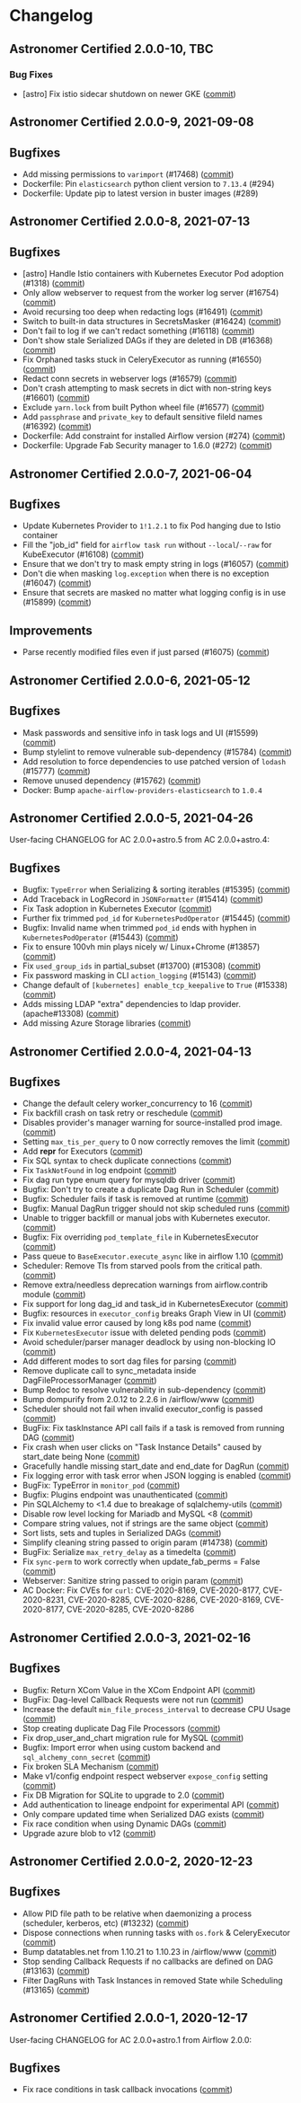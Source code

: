 # Changelog

Astronomer Certified 2.0.0-10, TBC
--------------------------------------------

### Bug Fixes

- [astro] Fix istio sidecar shutdown on newer GKE ([commit](https://github.com/astronomer/airflow/commit/77ceaf03c))

Astronomer Certified 2.0.0-9, 2021-09-08
----------------------------------------

## Bugfixes

- Add missing permissions to `varimport` (#17468) ([commit](https://github.com/astronomer/airflow/commit/b1d28ec86))
- Dockerfile: Pin `elasticsearch` python client version to `7.13.4` (#294)
- Dockerfile: Update pip to latest version in buster images (#289)

Astronomer Certified 2.0.0-8, 2021-07-13
----------------------------------------

## Bugfixes

- [astro] Handle Istio containers with Kubernetes Executor Pod adoption (#1318) ([commit](https://github.com/astronomer/airflow/commit/3f309b057))
- Only allow webserver to request from the worker log server (#16754) ([commit](https://github.com/astronomer/airflow/commit/1b4920158))
- Avoid recursing too deep when redacting logs (#16491) ([commit](https://github.com/astronomer/airflow/commit/5a7e9ee21))
- Switch to built-in data structures in SecretsMasker (#16424) ([commit](https://github.com/astronomer/airflow/commit/ddcb07317))
- Don't fail to log if we can't redact something (#16118) ([commit](https://github.com/astronomer/airflow/commit/41d4f9d6c))
- Don't show stale Serialized DAGs if they are deleted in DB (#16368) ([commit](https://github.com/astronomer/airflow/commit/df68d5c06))
- Fix Orphaned tasks stuck in CeleryExecutor as running (#16550) ([commit](https://github.com/astronomer/airflow/commit/9c76e8f6b))
- Redact conn secrets in webserver logs (#16579) ([commit](https://github.com/astronomer/airflow/commit/55b836b31))
- Don't crash attempting to mask secrets in dict with non-string keys (#16601) ([commit](https://github.com/astronomer/airflow/commit/bc82a2353))
- Exclude ``yarn.lock`` from built Python wheel file (#16577) ([commit](https://github.com/astronomer/airflow/commit/d3c5f8e2c))
- Add `passphrase` and `private_key` to default sensitive fileld names (#16392) ([commit](https://github.com/astronomer/airflow/commit/692dc1885))
- Dockerfile: Add constraint for installed Airflow version (#274) ([commit](https://github.com/astronomer/ap-airflow/commit/60174ec))
- Dockerfile: Upgrade Fab Security manager to 1.6.0 (#272) ([commit](https://github.com/astronomer/ap-airflow/commit/417fd5993982e49424fb427941552d0d42ed567e))

Astronomer Certified 2.0.0-7, 2021-06-04
----------------------------------------

## Bugfixes

- Update Kubernetes Provider to `1!1.2.1` to fix Pod hanging due to Istio container
- Fill the "job_id" field for `airflow task run` without `--local`/`--raw` for KubeExecutor (#16108) ([commit](https://github.com/astronomer/airflow/commit/b84ded19b))
- Ensure that we don't try to mask empty string in logs (#16057) ([commit](https://github.com/astronomer/airflow/commit/a3e624ccf))
- Don't die when masking `log.exception` when there is no exception (#16047) ([commit](https://github.com/astronomer/airflow/commit/ae8613d2e))
- Ensure that secrets are masked no matter what logging config is in use (#15899) ([commit](https://github.com/astronomer/airflow/commit/aea4ad99e))

## Improvements

- Parse recently modified files even if just parsed (#16075) ([commit](https://github.com/astronomer/airflow/commit/ebb9c30ba))

Astronomer Certified 2.0.0-6, 2021-05-12
-----------------------------------------

## Bugfixes

- Mask passwords and sensitive info in task logs and UI (#15599) ([commit](https://github.com/astronomer/airflow/commit/2f88ffc41))
- Bump stylelint to remove vulnerable sub-dependency (#15784) ([commit](https://github.com/astronomer/airflow/commit/c21820064))
- Add resolution to force dependencies to use patched version of `lodash` (#15777) ([commit](https://github.com/astronomer/airflow/commit/3c48c0084))
- Remove unused dependency (#15762) ([commit](https://github.com/astronomer/airflow/commit/15be415e5))
- Docker: Bump `apache-airflow-providers-elasticsearch` to `1.0.4`

Astronomer Certified 2.0.0-5, 2021-04-26
-----------------------------------------

User-facing CHANGELOG for AC 2.0.0+astro.5 from AC 2.0.0+astro.4:

## Bugfixes

- Bugfix: `TypeError` when Serializing & sorting iterables (#15395) ([commit](https://github.com/astronomer/airflow/commit/14f18b3fd))
- Add Traceback in LogRecord in `JSONFormatter` (#15414) ([commit](https://github.com/astronomer/airflow/commit/7787ede4d))
- Fix Task adoption in Kubernetes Executor ([commit](https://github.com/astronomer/airflow/commit/b7b73ac12))
- Further fix trimmed `pod_id` for `KubernetesPodOperator` (#15445) ([commit](https://github.com/astronomer/airflow/commit/4fef61621))
- Bugfix: Invalid name when trimmed `pod_id` ends with hyphen in `KubernetesPodOperator` (#15443) ([commit](https://github.com/astronomer/airflow/commit/07a191f90))
- Fix to ensure 100vh min plays nicely w/ Linux+Chrome (#13857) ([commit](https://github.com/astronomer/airflow/commit/540eda273))
- Fix `used_group_ids` in partial_subset (#13700) (#15308) ([commit](https://github.com/astronomer/airflow/commit/c68ea977f))
- Fix password masking in CLI `action_logging` (#15143) ([commit](https://github.com/astronomer/airflow/commit/477de9407))
- Change default of `[kubernetes] enable_tcp_keepalive` to `True` (#15338) ([commit](https://github.com/astronomer/airflow/commit/4c3803aaf))
- Adds missing LDAP "extra" dependencies to ldap provider. (apache#13308) ([commit](https://github.com/astronomer/airflow/commit/674bd98))
- Add missing Azure Storage libraries ([commit](https://github.com/astronomer/airflow/commit/206c6a6))

Astronomer Certified 2.0.0-4, 2021-04-13
-----------------------------------------

## Bugfixes

- Change the default celery worker_concurrency to 16 ([commit](https://github.com/astronomer/airflow/commit/924ba1c4f))
- Fix backfill crash on task retry or reschedule ([commit](https://github.com/astronomer/airflow/commit/a0407d2d9))
- Disables provider's manager warning for source-installed prod image. ([commit](https://github.com/astronomer/airflow/commit/66078273f))
- Setting `max_tis_per_query` to 0 now correctly removes the limit ([commit](https://github.com/astronomer/airflow/commit/1f96b4c0c))
- Add __repr__ for Executors ([commit](https://github.com/astronomer/airflow/commit/779030136))
- Fix SQL syntax to check duplicate connections ([commit](https://github.com/astronomer/airflow/commit/db0296264))
- Fix `TaskNotFound` in log endpoint ([commit](https://github.com/astronomer/airflow/commit/fedf636dc))
- Fix dag run type enum query for mysqldb driver ([commit](https://github.com/astronomer/airflow/commit/88221df57))
- Bugfix: Don't try to create a duplicate Dag Run in Scheduler ([commit](https://github.com/astronomer/airflow/commit/f492f79e8))
- Bugfix: Scheduler fails if task is removed at runtime ([commit](https://github.com/astronomer/airflow/commit/cfb562184))
- Bugfix: Manual DagRun trigger should not skip scheduled runs ([commit](https://github.com/astronomer/airflow/commit/6eca58d94))
- Unable to trigger backfill or manual jobs with Kubernetes executor. ([commit](https://github.com/astronomer/airflow/commit/217aa1c1b))
- Bugfix: Fix overriding `pod_template_file` in KubernetesExecutor ([commit](https://github.com/astronomer/airflow/commit/6076fb5f7))
- Pass queue to `BaseExecutor.execute_async` like in airflow 1.10 ([commit](https://github.com/astronomer/airflow/commit/e8d858569))
- Scheduler: Remove TIs from starved pools from the critical path. ([commit](https://github.com/astronomer/airflow/commit/aa995b59a))
- Remove extra/needless deprecation warnings from airflow.contrib module ([commit](https://github.com/astronomer/airflow/commit/1d87b16f2))
- Fix support for long dag_id and task_id in KubernetesExecutor ([commit](https://github.com/astronomer/airflow/commit/4641f8e73))
- Bugfix: resources in `executor_config` breaks Graph View in UI ([commit](https://github.com/astronomer/airflow/commit/a74efa2fd))
- Fix invalid value error caused by long k8s pod name ([commit](https://github.com/astronomer/airflow/commit/b0276e5b2))
- Fix `KubernetesExecutor` issue with deleted pending pods ([commit](https://github.com/astronomer/airflow/commit/44d305944))
- Avoid scheduler/parser manager deadlock by using non-blocking IO ([commit](https://github.com/astronomer/airflow/commit/9746f5171))
- Add different modes to sort dag files for parsing ([commit](https://github.com/astronomer/airflow/commit/66dc00c92))
- Remove duplicate call to sync_metadata inside DagFileProcessorManager ([commit](https://github.com/astronomer/airflow/commit/19a21d218))
- Bump Redoc to resolve vulnerability in sub-dependency ([commit](https://github.com/astronomer/airflow/commit/b00b845bb))
- Bump dompurify from 2.0.12 to 2.2.6 in /airflow/www ([commit](https://github.com/astronomer/airflow/commit/66830abd7))
- Scheduler should not fail when invalid executor_config is passed ([commit](https://github.com/astronomer/airflow/commit/bf5e385f3))
- BugFix: Fix taskInstance API call fails if a task is removed from running DAG ([commit](https://github.com/astronomer/airflow/commit/5f416f4a1))
- Fix crash when user clicks on  "Task Instance Details" caused by start_date being None ([commit](https://github.com/astronomer/airflow/commit/432fff9e4))
- Gracefully handle missing start_date and end_date for DagRun ([commit](https://github.com/astronomer/airflow/commit/587123326))
- Fix logging error with task error when JSON logging is enabled ([commit](https://github.com/astronomer/airflow/commit/8f2e99d52))
- BugFix: TypeError in `monitor_pod` ([commit](https://github.com/astronomer/airflow/commit/b0e334bfb))
- Bugfix: Plugins endpoint was unauthenticated ([commit](https://github.com/astronomer/airflow/commit/a87a20d5d))
- Pin SQLAlchemy to <1.4 due to breakage of sqlalchemy-utils ([commit](https://github.com/astronomer/airflow/commit/ce2849ed0))
- Disable row level locking for Mariadb and MySQL <8 ([commit](https://github.com/astronomer/airflow/commit/a1af062bc))
- Compare string values, not if strings are the same object ([commit](https://github.com/astronomer/airflow/commit/c6e10c1b1))
- Sort lists, sets and tuples in Serialized DAGs ([commit](https://github.com/astronomer/airflow/commit/e8f872849))
- Simplify cleaning string passed to origin param (#14738) ([commit](https://github.com/astronomer/airflow/commit/3c61a3b81))
- BugFix: Serialize `max_retry_delay` as a timedelta ([commit](https://github.com/astronomer/airflow/commit/c1136e05c))
- Fix `sync-perm` to work correctly when update_fab_perms = False ([commit](https://github.com/astronomer/airflow/commit/471c95cee))
- Webserver: Sanitize string passed to origin param ([commit](https://github.com/astronomer/airflow/commit/a5b18475a))
- AC Docker: Fix CVEs for `curl`: CVE-2020-8169, CVE-2020-8177, CVE-2020-8231, CVE-2020-8285, CVE-2020-8286, CVE-2020-8169, CVE-2020-8177, CVE-2020-8285, CVE-2020-8286

Astronomer Certified 2.0.0-3, 2021-02-16
-----------------------------------------

## Bugfixes

- Bugfix: Return XCom Value in the XCom Endpoint API ([commit](https://github.com/astronomer/airflow/commit/c2c9c06b3))
- BugFix: Dag-level Callback Requests were not run ([commit](https://github.com/astronomer/airflow/commit/4412aba55))
- Increase the default ``min_file_process_interval`` to decrease CPU Usage ([commit](https://github.com/astronomer/airflow/commit/6de02157f))
- Stop creating duplicate Dag File Processors ([commit](https://github.com/astronomer/airflow/commit/4ced807ab))
- Fix drop_user_and_chart migration rule for MySQL ([commit](https://github.com/astronomer/airflow/commit/ebbbc62b542c32b791dd265338d253ed1c1c19f9))
- Bugfix: Import error when using custom backend and `sql_alchemy_conn_secret` ([commit](https://github.com/astronomer/airflow/commit/6e661baa7ed642a511ae5b1857ccbbddb4c04001))
- Fix broken SLA Mechanism ([commit](https://github.com/astronomer/airflow/commit/5746aa68a0d0097b45afe6cb8529f16fa2349a36))
- Make v1/config endpoint respect webserver `expose_config` setting ([commit](https://github.com/astronomer/airflow/commit/554c1075b96f4ed61385dc93ab4b6d9bc913886c))
- Fix DB Migration for SQLite to upgrade to 2.0 ([commit](https://github.com/astronomer/airflow/commit/73b045c35ca299a950e7c021973961e04e9729b2))
- Add authentication to lineage endpoint for experimental API ([commit](https://github.com/astronomer/airflow/commit/5c5b994bae38038a03686eaa57a96a40ddb33ee9))
- Only compare updated time when Serialized DAG exists ([commit](https://github.com/astronomer/airflow/commit/fa83ffe088fc1646e899f6fbce367e27c464f5a4))
- Fix race condition when using Dynamic DAGs ([commit](https://github.com/astronomer/airflow/commit/1387ff23318d26506c6f1fa72f669acc7ee3f415))
- Upgrade azure blob to v12 ([commit](https://github.com/astronomer/airflow/commit/c716b78f0667a2c53b5fd6a2e781b277719698dc))

Astronomer Certified 2.0.0-2, 2020-12-23
-----------------------------------------

## Bugfixes

- Allow PID file path to be relative when daemonizing a process (scheduler, kerberos, etc) (#13232) ([commit](https://github.com/astronomer/airflow/commit/ebfb6f207))
- Dispose connections when running tasks with `os.fork` & CeleryExecutor ([commit](https://github.com/astronomer/airflow/commit/3a7d34c7a))
- Bump datatables.net from 1.10.21 to 1.10.23 in /airflow/www ([commit](https://github.com/astronomer/airflow/commit/a46642b6d))
- Stop sending Callback Requests if no callbacks are defined on DAG (#13163) ([commit](https://github.com/astronomer/airflow/commit/0c54f684c))
- Filter DagRuns with Task Instances in removed State while Scheduling (#13165) ([commit](https://github.com/astronomer/airflow/commit/426ce80cc))

Astronomer Certified 2.0.0-1, 2020-12-17
-----------------------------------------

User-facing CHANGELOG for AC 2.0.0+astro.1 from Airflow 2.0.0:

## Bugfixes

- Fix race conditions in task callback invocations ([commit](https://github.com/astronomer/airflow/commit/b179f544c))
